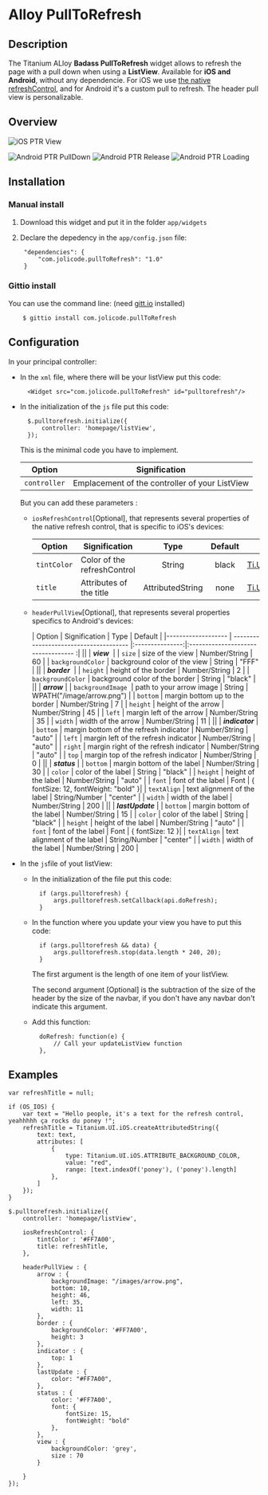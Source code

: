 # Alloy PullToRefresh

## Description
The Titanium ALloy **Badass PullToRefresh** widget allows to refresh the page with a pull down when using a **ListView**. 
Available for **iOS and Android**, without any dependencie.
For iOS we use [the native refreshControl](http://docs.appcelerator.com/titanium/3.0/#!/api/Titanium.UI.RefreshControl), and for Android it's a custom pull to refresh. The header pull view is personalizable.

## Overview

![iOS PTR View](docs/iospullview.png)

![Android PTR PullDown](docs/androidpullview-pulldown.png)
![Android PTR Release](docs/androidpullview-release.png)
![Android PTR Loading](docs/androidpullview-loading.png)

## Installation

### Manual install
1. Download this widget and put it in the folder `app/widgets`
2. Declare the depedency in the `app/config.json` file:
	
		"dependencies": {
        	"com.jolicode.pullToRefresh": "1.0"
   	 	}
    
### Gittio install
You can use the command line: (need [gitt.io](http://gitt.io/) installed)

		$ gittio install com.jolicode.pullToRefresh


## Configuration

In your principal controller:

* In the `xml` file, where there will be your listView put this code: 

		<Widget src="com.jolicode.pullToRefresh" id="pulltorefresh"/>
		
* In the initialization of the `js` file put this code: 
	
		$.pulltorefresh.initialize({
        	controller: 'homepage/listView',
        });
        
	This is the minimal code you have to implement. 

	| Option       | Signification                                    |
	| ------------ |:------------------------------------------------:|
	| `controller` | Emplacement of the controller of your ListView   | 

	But you can add these parameters :
	
	* `iosRefreshControl`[Optional], that represents several properties of the native refresh control, that is specific to iOS's devices:

		| Option        | Signification                   | Type            | Default     | Documentation                 |
		| ------------- | ------------------------------- |:---------------:|:-----------:|-------------------------------|
		|`tintColor`    | Color of the refreshControl     | String          | black       |[Ti.UI.RefreshControl](http://docs.appcelerator.com/titanium/3.0/#!/api/Titanium.UI.RefreshControl)|
		|`title`        | Attributes of the title         | AttributedString| none        |[Ti.UI.iOS.AttributedString](http://docs.appcelerator.com/titanium/3.0/#!/api/Titanium.UI.iOS.AttributedString)|

	* `headerPullView`[Optional], that represents several properties specifics to Android's devices:

		
		| Option             | Signification                          | Type            | Default                             |
		|------------------- | -------------------------------------- |:---------------:|:---------------------------------- :|
		||
		| ***view***                                                                                                          | 
		|  `size`            | size of the view                       | Number/String   | 60                                  |
		| `backgroundColor`  | background color of the view           | String          | "FFF"                               |
		||
		| ***border***                                                                                                        | 
		| `height`           | height of the border                   | Number/String   | 2                                   |
		| `backgroundColor`  | background color of the border         | String          | "black"                             |
		||
		| ***arrow***                                                                                                         |
		| `backgroundImage`  | path to your arrow image               | String          | WPATH("/image/arrow.png")           |
		| `bottom`           | margin bottom up to the border         | Number/String   | 7                                   |
		| `height`           | height of the arrow                    | Number/String   | 45                                  |
		| `left`             | margin left of the arrow               | Number/String   | 35                                  |
		| `width`            | width of the arrow                     | Number/String   | 11                                  |
		||
		| ***indicator***                                                                                                     |
		| `bottom`           | margin bottom of the refresh indicator | Number/String   | "auto"                              |
		| `left`             | margin left of the refresh indicator   | Number/String   | "auto"                              |
		| `right`            | margin right of the refresh indicator  | Number/String   | "auto"                              |
		| `top`              | margin top of the refresh indicator    | Number/String   | 0                                   |
		||
		| ***status***                                                                                                        |
		| `bottom`           | margin bottom of the label             | Number/String   | 30                                  |
		| `color`            | color of the label                     | String          | "black"                             |
		| `height`           | height of the label                    | Number/String   | "auto"                              |
		| `font`             | font of the label                      | Font            | { fontSize: 12, fontWeight: "bold" }|
		| `textAlign`        | text alignment of the label            | String/Number   | "center"                            |
		| `width`            | width of the label                     | Number/String   | 200                                 |
		||
		| ***lastUpdate***                                                                                                    |
		| `bottom`           | margin bottom of the label             | Number/String   | 15                                  |
		| `color`            | color of the label                     | String          | "black"                             |
		| `height`           | height of the label                    | Number/String   | "auto"                              |
		| `font`             | font of the label                      | Font            | { fontSize: 12 }|
		| `textAlign`        | text alignment of the label            | String/Number   | "center"                            |
		| `width`            | width of the label                     | Number/String   | 200                                 |
		
		
* In the `js`file of yout listView:
	* In the initialization of the file put this code: 
	
	        if (args.pulltorefresh) {
           		args.pulltorefresh.setCallback(api.doRefresh);
        	}
	
	* In the function where you update your view you have to put this code:
		
			if (args.pulltorefresh && data) {
           		args.pulltorefresh.stop(data.length * 240, 20);
			}
			
		The first argument is the length of one item of your listView.
		
		The second argument [Optional] is the subtraction of the size of the header by the size of the navbar, if you don't have any navbar don't indicate this argument.
			
	* Add this function: 
	
			doRefresh: function(e) {
        		// Call your updateListView function
    		},


## Examples

	var refreshTitle = null;

    if (OS_IOS) {
        var text = "Hello people, it's a text for the refresh control, yeahhhhh ça rocks du poney !";
        refreshTitle = Titanium.UI.iOS.createAttributedString({
            text: text,
            attributes: [
                {
                    type: Titanium.UI.iOS.ATTRIBUTE_BACKGROUND_COLOR,
                    value: "red",
                    range: [text.indexOf('poney'), ('poney').length]
                },
            ]
        });
    }

    $.pulltorefresh.initialize({
        controller: 'homepage/listView',

        iosRefreshControl: {
            tintColor : '#FF7A00',
            title: refreshTitle,
        },

        headerPullView : {
            arrow : {
                backgroundImage: "/images/arrow.png",
                bottom: 10,
                height: 46,
                left: 35,
                width: 11
            },
            border : {
                backgroundColor: '#FF7A00',
                height: 3
            },
            indicator : {
                top: 1
            },
            lastUpdate : {
                color: "#FF7A00",
            },
            status : {
                color: '#FF7A00',
                font: {
                    fontSize: 15,
                    fontWeight: "bold"
                },
            },
            view : {
                backgroundColor: 'grey',
                size : 70
            }

        }    
    });
    
    